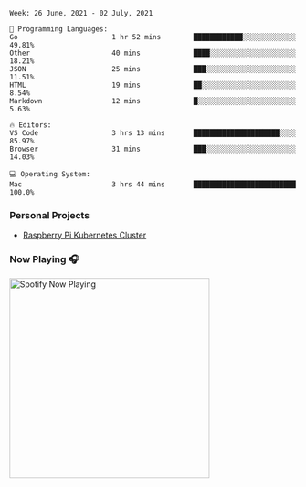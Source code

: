 <!--
**gregnrobinson/gregnrobinson** is a ✨ _special_ ✨ repository because its `README.md` (this file) appears on your GitHub profile.

Here are some ideas to get you started:

- 🔭 I’m currently working on ...
- 🌱 I’m currently learning ...
- 👯 I’m looking to collaborate on ...
- 🤔 I’m looking for help with ...
- 💬 Ask me about ...
- 📫 How to reach me: ...
- 😄 Pronouns: ...
- ⚡ Fun fact: ...
-->

<!--
<a href="https://github.com/gregnrobinsno/github-readme-stats">
  <img height="200" align="center" src="https://github-readme-stats-9qgfud7uc-gregnrobinson.vercel.app/api?username=gregnrobinson&count_private=true&theme=dark&show_icons=true" />
</a>
<a href="https://github.com/gregnrobinsno/github-readme-stats">
  <img height="200" align="center" src="https://github-readme-stats-9qgfud7uc-gregnrobinson.vercel.app/api/top-langs/?username=gregnrobinson&langs_count=10&layout=compact&theme=dark&hide=html,css,scss" />
</a>
-->

<!--START_SECTION:waka-->
```text
Week: 26 June, 2021 - 02 July, 2021

💬 Programming Languages: 
Go                       1 hr 52 mins        ████████████░░░░░░░░░░░░░   49.81% 
Other                    40 mins             ████░░░░░░░░░░░░░░░░░░░░░   18.21% 
JSON                     25 mins             ███░░░░░░░░░░░░░░░░░░░░░░   11.51% 
HTML                     19 mins             ██░░░░░░░░░░░░░░░░░░░░░░░   8.54% 
Markdown                 12 mins             █░░░░░░░░░░░░░░░░░░░░░░░░   5.63%

🔥 Editors: 
VS Code                  3 hrs 13 mins       █████████████████████░░░░   85.97% 
Browser                  31 mins             ███░░░░░░░░░░░░░░░░░░░░░░   14.03%

💻 Operating System: 
Mac                      3 hrs 44 mins       █████████████████████████   100.0%

```


<!--END_SECTION:waka-->

### Personal Projects
- <a href="https://gregrobinson.ca">Raspberry Pi Kubernetes Cluster</a>

### Now Playing 🎧

[<img src="https://spotify-now-playing-cyan-seven.vercel.app/api/spotify-playing" alt="Spotify Now Playing" width="350" />](https://open.spotify.com/user/gregnrobinson-ca)




